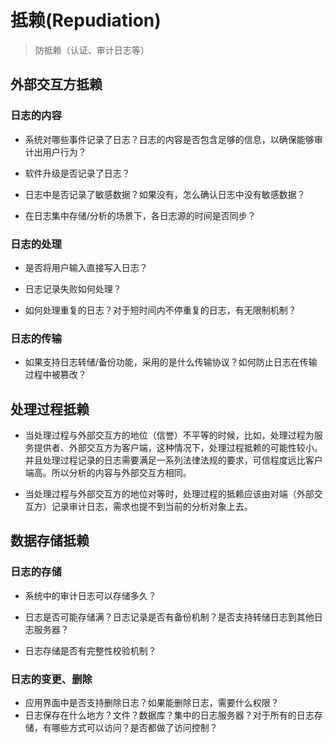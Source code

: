 # 抵赖(Repudiation)

> 防抵赖（认证、审计日志等）

## 外部交互方抵赖

### 日志的内容

- 系统对哪些事件记录了日志？日志的内容是否包含足够的信息，以确保能够审计出用户行为？

- 软件升级是否记录了日志？

- 日志中是否记录了敏感数据？如果没有，怎么确认日志中没有敏感数据？

- 在日志集中存储/分析的场景下，各日志源的时间是否同步？

### 日志的处理

- 是否将用户输入直接写入日志？

- 日志记录失败如何处理？

- 如何处理重复的日志？对于短时间内不停重复的日志，有无限制机制？

### 日志的传输

- 如果支持日志转储/备份功能，采用的是什么传输协议？如何防止日志在传输过程中被篡改？

## 处理过程抵赖

- 当处理过程与外部交互方的地位（信誉）不平等的时候，比如，处理过程为服务提供者、外部交互方为客户端，这种情况下，处理过程抵赖的可能性较小。并且处理过程记录的日志需要满足一系列法律法规的要求，可信程度远比客户端高。所以分析的内容与外部交互方相同。

- 当处理过程与外部交互方的地位对等时，处理过程的抵赖应该由对端（外部交互方）记录审计日志，需求也提不到当前的分析对象上去。

## 数据存储抵赖

### 日志的存储

- 系统中的审计日志可以存储多久？

- 日志是否可能存储满？日志记录是否有备份机制？是否支持转储日志到其他日志服务器？

- 日志存储是否有完整性校验机制？

### 日志的变更、删除

- 应用界面中是否支持删除日志？如果能删除日志，需要什么权限？
- 日志保存在什么地方？文件？数据库？集中的日志服务器？对于所有的日志存储，有哪些方式可以访问？是否都做了访问控制？